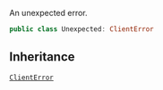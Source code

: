 
An unexpected error.

``` swift
public class Unexpected: ClientError 
```

## Inheritance

[`ClientError`](/ClientError)
